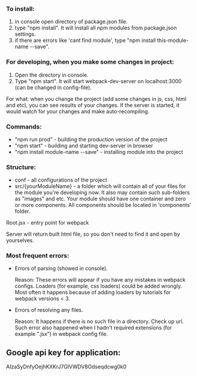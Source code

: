 ### To install: ###
1. in console open directory of package.json file.
2. type "npm install". It will install all npm modules from package.json settings.
3. if there are errors like 'cant find module', type "npm install this-module-name --save".

### For developing, when you make some changes in project: ###
1. Open the directory in console.
2. Type "npm start". It will start webpack-dev-server on localhost:3000 (can be changed in config-file). 

For what: when you change the project (add some changes in js, css, html and etc), you can see results of your changes. If the server is started, it would watch for your changes and make auto-recompiling.

### Commands: ###
* "npm run prod" - building the production version of the project
* "npm start" - building and starting dev-server in browser
* "npm install module-name --save" - installing module into the project

### Structure: ###
* conf - all configurations of the project
* src/{yourModuleName} - a folder which will contain all of your files for the module you're developing now. It also may contain such sub-folders as "images" and etc. Your module should have one container and zero or more components. All components should be located in 'components' folder.

Root.jsx - entry point for webpack

Server will return built html file, so you don't need to find it and open by yourselves.

### Most frequent errors: ###
* Errors of parsing (showed in console). <p>Reason: These errors will appear if you have any mistakes in webpack configs. Loaders (for example, css loaders) could be added wrongly. Most often it happens because of adding loaders by tutorials for webpack versions < 3.</p>
* Errors of resolving any files. <p>Reason: It happens if there is no such file in a directory. Check up url. Such error also happened when I hadn't required extensions (for example ".jsx") in webpack config file.</p>

## Google api key for application: ##
AIzaSyDnfyOejhKXKrJ7GIVWDV8Odseqdcwg0k0
